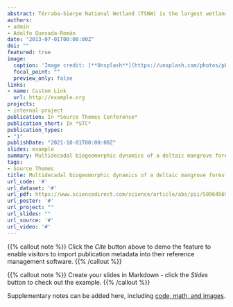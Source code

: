 ```yaml
---
abstract: Térraba-Sierpe National Wetland (TSNW) is the largest wetland in Costa Rica located in the southeastern part of the country. The protected area comprises the Térraba-Sierpe delta covered with dense mangrove vegetation. We aim to analyze the geomorphological evolution of the coastal bars and the land use/cover change between 1948 and 2012 using aerial photographs and satellite images interpretation as well as field corroboration. We determined the geomorphological dynamics of three coastal bars (supratidal, intertidal, and subtidal), ten land uses/covers, and deforestation rates of six delta mouths for 64 years. In addition, we estimated a net periodic loss by deforestation between 1948 and 2012 exceeding 2562 ha, with an annual net loss of 40 ha per year. Moreover, these outputs quantify the anthropic impact over 40 years and give good evidence from an example of environmental policies implementation since the 1990s to protect these fragile tropical ecosystems.
authors:
- admin
- Adolfo Quesada-Román
date: "2013-07-01T00:00:00Z"
doi: ""
featured: true
image:
  caption: 'Image credit: [**Unsplash**](https://unsplash.com/photos/pLCdAaMFLTE)'
  focal_point: ""
  preview_only: false
links:
- name: Custom Link
  url: http://example.org
projects:
- internal-project
publication: In *Source Themes Conference*
publication_short: In *STC*
publication_types:
- "1"
publishDate: "2021-10-01T00:00:00Z"
slides: example
summary: Multidecadal biogeomorphic dynamics of a deltaic mangrove forest in Costa Rica.
tags:
- Source Themes
title: Multidecadal biogeomorphic dynamics of a deltaic mangrove forest in Costa Rica
url_code: '#'
url_dataset: '#'
url_pdf: https://www.sciencedirect.com/science/article/abs/pii/S0964569121002532?dgcid=author
url_poster: '#'
url_project: ""
url_slides: ""
url_source: '#'
url_video: '#'
---
```


{{% callout note %}}
Click the *Cite* button above to demo the feature to enable visitors to import publication metadata into their reference management software.
{{% /callout %}}

{{% callout note %}}
Create your slides in Markdown - click the *Slides* button to check out the example.
{{% /callout %}}

Supplementary notes can be added here, including [code, math, and images](https://wowchemy.com/docs/writing-markdown-latex/).
